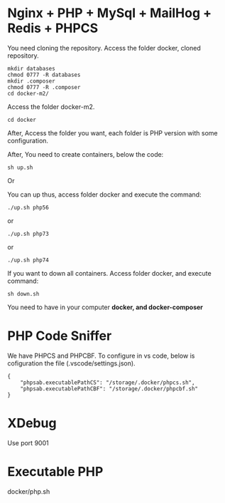 # Nginx + PHP + MySql + MailHog + Redis + PHPCS
You need cloning the repository.
Access the folder docker, cloned repository.


```
mkdir databases
chmod 0777 -R databases
mkdir .composer
chmod 0777 -R .composer
cd docker-m2/
```

Access the folder docker-m2.

```
cd docker
```

After, Access the folder you want, each folder is PHP version with some configuration.

After, You need to create containers, below the code:
```
sh up.sh
```

Or

You can up thus, access folder docker and execute the command:

```
./up.sh php56
```
or
```
./up.sh php73
```
or
```
./up.sh php74
```

If you want to down all containers. Access folder docker, and execute command:
```
sh down.sh
```


You need to have in your computer **docker, and docker-composer**

# PHP Code Sniffer
We have PHPCS and PHPCBF. To configure in vs code, below is cofiguration the file (.vscode/settings.json).

```
{
    "phpsab.executablePathCS": "/storage/.docker/phpcs.sh",
    "phpsab.executablePathCBF": "/storage/.docker/phpcbf.sh"
}
```

# XDebug
Use port 9001

# Executable PHP
docker/php.sh